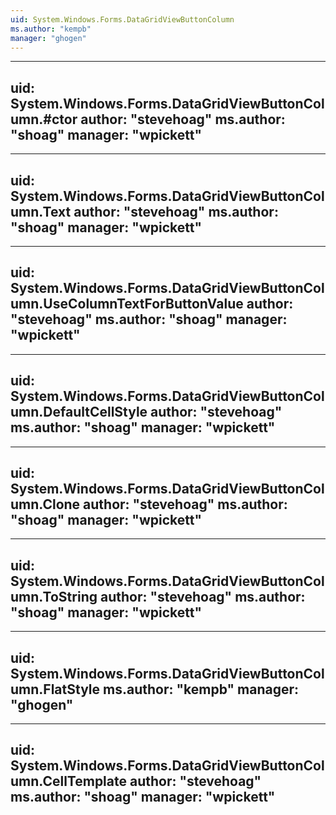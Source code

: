 ```yaml
---
uid: System.Windows.Forms.DataGridViewButtonColumn
ms.author: "kempb"
manager: "ghogen"
---
```


---
uid: System.Windows.Forms.DataGridViewButtonColumn.#ctor
author: "stevehoag"
ms.author: "shoag"
manager: "wpickett"
---

---
uid: System.Windows.Forms.DataGridViewButtonColumn.Text
author: "stevehoag"
ms.author: "shoag"
manager: "wpickett"
---

---
uid: System.Windows.Forms.DataGridViewButtonColumn.UseColumnTextForButtonValue
author: "stevehoag"
ms.author: "shoag"
manager: "wpickett"
---

---
uid: System.Windows.Forms.DataGridViewButtonColumn.DefaultCellStyle
author: "stevehoag"
ms.author: "shoag"
manager: "wpickett"
---

---
uid: System.Windows.Forms.DataGridViewButtonColumn.Clone
author: "stevehoag"
ms.author: "shoag"
manager: "wpickett"
---

---
uid: System.Windows.Forms.DataGridViewButtonColumn.ToString
author: "stevehoag"
ms.author: "shoag"
manager: "wpickett"
---

---
uid: System.Windows.Forms.DataGridViewButtonColumn.FlatStyle
ms.author: "kempb"
manager: "ghogen"
---

---
uid: System.Windows.Forms.DataGridViewButtonColumn.CellTemplate
author: "stevehoag"
ms.author: "shoag"
manager: "wpickett"
---

